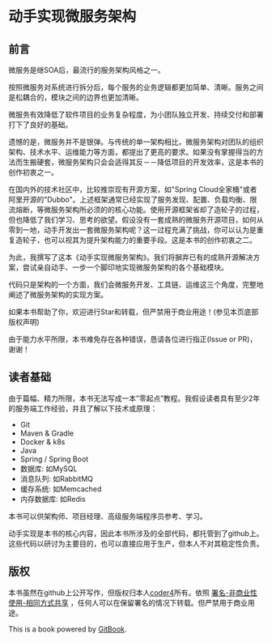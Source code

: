 # 动手实现微服务架构

## 前言 

微服务是继SOA后，最流行的服务架构风格之一。

按照微服务对系统进行拆分后，每个服务的业务逻辑都更加简单、清晰。服务之间是松耦合的，模块之间的边界也更加清晰。

微服务有效降低了软件项目的业务复杂程度，为小团队独立开发、持续交付和部署打下了良好的基础。

遗憾的是，微服务并不是银弹。与传统的单一架构相比，微服务架构对团队的组织架构、技术水平、运维能力等方面，都提出了更高的要求。如果没有掌握得当的方法而生搬硬套，微服务架构只会会适得其反－－降低项目的开发效率，这是本书的创作初衷之一。

在国内外的技术社区中，比较推崇现有开源方案，如"Spring Cloud全家桶"或者阿里开源的"Dubbo"。上述框架通常已经实现了服务发现、配置、负载均衡、限流熔断，等微服务架构所必须的的核心功能。使用开源框架省却了造轮子的过程，但也降低了我们学习、思考的欲望。假设没有一套成熟的微服务开源项目，如何从零到一地，动手开发出一套微服务架构呢？这一过程充满了挑战，你可以认为是重复造轮子，也可以视其为提升架构能力的重要手段。这是本书的创作初衷之二。

为此，我撰写了这本《动手实现微服务架构》。我们将摒弃已有的成熟开源解决方案，尝试亲自动手、一步一个脚印地实现微服务架构的各个基础模块。

代码只是架构的一个方面，我们会微服务开发、工具链、运维这三个角度，完整地阐述了微服务架构的实现方案。

如果本书帮助了你，欢迎进行Star和转载，但严禁用于商业用途！(参见本页底部版权声明)

由于能力水平所限，本书难免存在各种错误，恳请各位进行指正(Issue or PR)，谢谢！

## 读者基础

由于篇幅、精力所限，本书无法写成一本”零起点”教程。我假设读者具有至少2年的服务端工作经验，并且了解以下技术或原理：

* Git
* Maven & Gradle
* Docker & k8s
* Java
* Spring / Spring Boot 
* 数据库: 如MySQL
* 消息队列: 如RabbitMQ
* 缓存系统: 如Memcached 
* 内存数据库: 如Redis

本书可以供架构师、项目经理、高级服务端程序员参考、学习。

动手实现是本书的核心内容，因此本书所涉及的全部代码，都托管到了github上。这些代码以研讨为主要目的，也可以直接应用于生产，但本人不对其稳定性负责。

## 版权

本书虽然在github上公开写作，但版权归本人[coder4](https://coder4.com)所有。依照 [署名-非商业性使用-相同方式共享](https://creativecommons.org/licenses/by-nc-sa/2.5/cn/) ，任何人可以在保留署名的情况下转载。但严禁用于商业用途。

This is a book powered by [GitBook](https://github.com/GitbookIO/gitbook).
